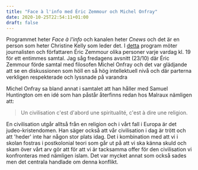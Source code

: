 ```yaml
---
title: "Face à l'info med Éric Zemmour och Michel Onfray"
date: 2020-10-25T22:54:11+01:00
draft: false
---
```


Programmet heter *Face à l'info* och kanalen heter *Cnews* och det är en person som heter Christine Kelly som leder det. I [detta](https://www.dailymotion.com/video/x7x0uqt) program möter journalisten och författaren Éric Zemmour olika personer varje vardag kl. 19 för ett entimmes samtal. Jag såg fredagens avsnitt (23/10) där Éric Zemmour förde samtal med filosofen Michel Onfray och det var glädjande att se en diskussionen som höll en så hög intellektuell nivå och där parterna verkligen respekterade och lyssnade på varandra


Michel Onfray sa bland annat i samtalet att han håller med Samuel Huntington om en idé som han påstår återfinns redan hos Malraux nämligen att:

>  Un civilisation c'est d'abord une spiritualité, c'est à dire une religion. 

En civilisation utgår alltså från en religion och i vårt fall i Europa är det judeo-kristendomen. Han säger också att vår civilisation i dag är trött och att 'heder' inte har någon stor plats idag. Det i kombination med att vi i skolan fostras i postkolonial teori som går ut på att vi ska känna skuld och skam över vårt arv gör att för att vi är tacksamma offer för den civilisation vi konfronteras med nämligen islam. Det var mycket annat som också sades men det centrala handlade om denna konflikt.

